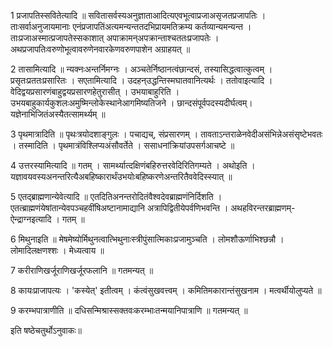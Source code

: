 

  
1 प्रजापतिस्सवितेत्यादि ॥ सवितासर्वस्यअनुज्ञाताआदित्यएवभूत्वाप्रजाअसृजतप्रजापतिः । ताःसर्वाअनुजायमानाः एनंप्रजापतिंअत्यमन्यन्ततदभिप्रायमतिक्रम्य कर्तव्यान्यमन्यन्त । ताःप्रजाअस्मात्प्रजापतेस्सकाशात् अपाक्रामन्अपक्रान्ताश्चततःप्रजापतेः । अथप्रजापतिःवरुणोभूत्वावरुणेनवारकेणवरुणपाशेन अग्राहयत् ॥

2 तासामित्यादि ॥ न्यक्नःअन्तर्निमग्नः । अञ्चतेर्निष्ठानत्वंछान्दसं, तस्यासिद्धत्वात्कुत्वम् । प्रसृतःप्रततःप्रसारितः । सएतामित्यादि । उदहन्उद्धन्तिस्मघातवानित्यर्थः । ततोवाइत्यादि । वेदिद्वयप्रसारणंबाहुद्वयप्रसारणहेतुरासीत् । उभयाबाहुरिति । उभयबाहुकार्यकुशलःअमुष्मिन्लोकेस्थानेआगमिष्यतिजने । छान्दसंपूर्वपदस्यदीर्घत्वम्।यज्ञेनाभिजितंअस्यैतत्सामर्थ्यम् ॥

3 पृथमात्रादिति ॥ पृथःत्रयोदशाङ्गुलः । पचाद्यच्, संप्रसारणम् । तावताऽन्तराळेनवेदीअसंभिन्नेअसंसृष्टेभवतः । तस्मादिति । पृथमात्रंविश्लिप्यअंसौवर्तेते । ससाधनांक्रियांउपसर्गआचष्टे ॥

4 उत्तरस्यामित्यादि ॥ गतम् । सामर्थ्यात्दक्षिणंबहिरुत्तरवेदिरितिगम्यते । अथोइति । यज्ञावयवस्यअनन्तरित्यैअबहिष्कारार्थंउभयोःबहिष्करणेअन्तरितैववेदिस्स्यात् ॥

5 एतद्ब्राह्मणान्येवेत्यादि ॥ एतदितिअनन्तरोदितंवैश्वदेवब्राह्मणंनिर्दिशति । एतत्ब्राह्मणंयेषांतान्येवपञ्चहवींषिअष्टानामाद्यानि अत्रापिद्वितीयेपर्वणिभवन्ति । अथहविरन्तरब्राह्मणम्- ऐन्द्राग्नइत्यादि । गतम् ॥

6 मिथुनाइति ॥ मेषमेष्योर्मिथुनत्वात्भिथुनाःस्त्रीपुंसात्मिकाःप्रजामुञ्चति । लोमशौऊर्णाभिश्छन्नौ । लोमादिलक्षणश्शः । मेध्यत्वाय ॥

7 करीराणिखर्जूराणिखर्जूरफलानि ॥ गतमन्यत् ॥

8 कायःप्राजापत्यः । 'कस्येत्' इतीत्वम् । कंत्वंसुखवत्त्वम् । कमितिमकारान्तंसुखनाम । मत्वर्थीयोलुप्यते ॥

9 करम्भपात्राणीति ॥ दधिसन्मिश्रास्सक्तवःकरम्भाःतन्मयानिपात्राणि ॥ गतमन्यत् ॥

इति षष्ठेचतुर्थोऽनुवाकः॥  
